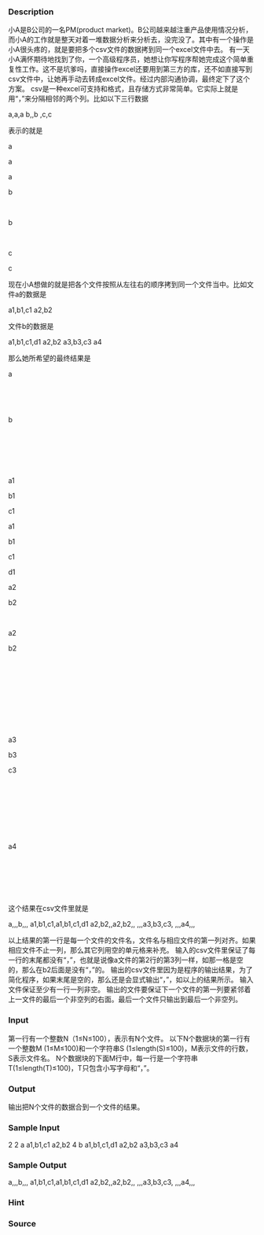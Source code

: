 
### Description
小A是B公司的一名PM(product market)。B公司越来越注重产品使用情况分析，而小A的工作就是整天对着一堆数据分析来分析去，没完没了。其中有一个操作是小A很头疼的，就是要把多个csv文件的数据拷到同一个excel文件中去。
有一天小A满怀期待地找到了你，一个高级程序员，她想让你写程序帮她完成这个简单重复性工作。这不是坑爹吗，直接操作excel还要用到第三方的库，还不如直接写到csv文件中，让她再手动去转成excel文件。经过内部沟通协调，最终定下了这个方案。
csv是一种excel可支持和格式，且存储方式非常简单。它实际上就是用“，”来分隔相邻的两个列。比如以下三行数据

a,a,a
b,,b
,c,c

表示的就是





a


a


a




b


 


b




 


c


c





现在小A想做的就是把各个文件按照从左往右的顺序拷到同一个文件当中。比如文件a的数据是

a1,b1,c1
a2,b2

文件b的数据是

a1,b1,c1,d1
a2,b2
a3,b3,c3
a4

那么她所希望的最终结果是





a


 


 


b


 


 


 




a1


b1


c1


a1


b1


c1


d1




a2


b2


 


a2


b2


 


 




 


 


 


a3


b3


c3


 




 


 


 


a4


 


 


 





这个结果在csv文件里就是

a,,,b,,,
a1,b1,c1,a1,b1,c1,d1
a2,b2,,a2,b2,,
,,,a3,b3,c3,
,,,a4,,,

以上结果的第一行是每一个文件的文件名，文件名与相应文件的第一列对齐。如果相应文件不止一列，那么其它列用空的单元格来补充。
输入的csv文件里保证了每一行的末尾都没有“，”，也就是说像a文件的第2行的第3列一样，如那一格是空的，那么在b2后面是没有“，”的。
输出的csv文件里因为是程序的输出结果，为了简化程序，如果末尾是空的，那么还是会显式输出“，”，如以上的结果所示。
输入文件保证至少有一行一列非空。
输出的文件要保证下一个文件的第一列要紧邻着上一文件的最后一个非空列的右面。最后一个文件只输出到最后一个非空列。
### Input
第一行有一个整数N（1≤N≤100），表示有N个文件。
以下N个数据块的第一行有一个整数M (1≤M≤100)和一个字符串S (1≤length(S)≤100)，M表示文件的行数，S表示文件名。
N个数据块的下面M行中，每一行是一个字符串T(1≤length(T)≤100)，T只包含小写字母和“，”。

### Output
输出把N个文件的数据合到一个文件的结果。
### Sample Input
2
2 a
a1,b1,c1
a2,b2
4 b
a1,b1,c1,d1
a2,b2
a3,b3,c3
a4

### Sample Output
a,,,b,,,
a1,b1,c1,a1,b1,c1,d1
a2,b2,,a2,b2,,
,,,a3,b3,c3,
,,,a4,,,

### Hint

### Source
